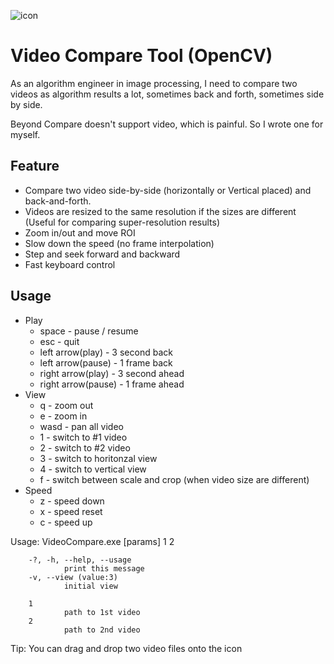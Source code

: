 ![icon](icons-video-compare.ico)
# Video Compare Tool (OpenCV)

As an algorithm engineer in image processing, I need to compare two videos as algorithm results a lot, sometimes back and forth, sometimes side by side. 

Beyond Compare doesn't support video, which is painful. So I wrote one for myself.

## Feature

- Compare two video side-by-side (horizontally or Vertical placed) and back-and-forth.
- Videos are resized to the same resolution if the sizes are different (Useful for comparing super-resolution results)
- Zoom in/out and move ROI
- Slow down the speed (no frame interpolation)
- Step and seek forward and backward
- Fast keyboard control

## Usage

- Play
    - space - pause / resume
    - esc - quit
    - left arrow(play) - 3 second back
    - left arrow(pause) - 1 frame back
    - right arrow(play) - 3 second ahead
    - right arrow(pause) - 1 frame ahead
- View
    - q - zoom out
    - e - zoom in
    - wasd - pan all video
    - 1 - switch to #1 video
    - 2 - switch to #2 video
    - 3 - switch to horitonzal view
    - 4 - switch to vertical view
    - f - switch between scale and crop (when video size are different)
- Speed
    - z - speed down
    - x - speed reset
    - c - speed up

Usage: VideoCompare.exe [params] 1 2

        -?, -h, --help, --usage
                print this message
        -v, --view (value:3)
                initial view

        1 
                path to 1st video
        2 
                path to 2nd video
 Tip: You can drag and drop two video files onto the icon
